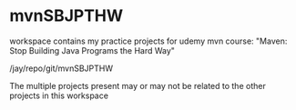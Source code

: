 # mvnSBJPTHW

workspace contains my practice projects for udemy mvn course: "Maven: Stop Building Java Programs the Hard Way"

/jay/repo/git/mvnSBJPTHW

The multiple projects present may or may not be related to the other projects in this workspace

